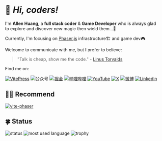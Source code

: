 # 🖖 *Hi, coders!*

I'm **Allen Huang**, a **full stack coder** & **Game Developer** who is always glad to explore and discover new magic then wield them...🧙

Currently, I'm focusing on [Phaser.js](https://phaser.io) infrastructure🏗️ and game dev🎮

Welcome to communicate with me, but I prefer to believe:

> "Talk is cheap, show me the code." - [Linus Torvalds](https://github.com/torvalds)

Find me on:

[![VitePress](https://img.shields.io/badge/-My%20Blog-%23323031?style=flat-square&logo=vitepress&logoColor=ffffff)](https://xiaofuyesnew.github.io)
![公众号](https://img.shields.io/badge/-公众号%20AllensCodeCorner-%23323031?style=flat-square&logo=wechat&logoColor=ffffff)
[![掘金](https://img.shields.io/badge/-掘金-%23323031?style=flat-square&logo=juejin&logoColor=ffffff)](https://juejin.cn/user/2928754705564184)
[![哔哩哔哩](https://img.shields.io/badge/-哔哩哔哩-%23323031?style=flat-square&logo=bilibili&logoColor=ffffff)](https://space.bilibili.com/747089/)
[![YouTube](https://img.shields.io/badge/-YouTube-%23323031?style=flat-square&logo=youtube)](https://www.youtube.com/channel/UCe-LRPFs6Atx7Z5hcp1K2nQ)
[![X](https://img.shields.io/badge/-twitter-%23323031?style=flat-square&logo=x)](https://twitter.com/xiaofuyesnew)
[![微博](https://img.shields.io/badge/-微博-%23323031?style=flat-square&logo=sina-weibo&logoColor=ffffff)](https://weibo.com/u/1183565322)
[![LinkedIn](https://img.shields.io/badge/-LinkedIn-%23323031?style=flat-square&logo=linkedin)](https://www.linkedin.com/in/xiaofuyesnew/)

## 💁‍♂️ Recommend

[![vite-phaser](https://img.shields.io/badge/-vite%20phaser-%23323031?style=flat-square&logo=github)](https://github.com/xiaofuyesnew/vite-phaser)

## 🍀 Status

![status](https://github-readme-stats.vercel.app/api?username=xiaofuyesnew&theme=merko&show_icons=true)
![most used language](https://github-readme-stats.vercel.app/api/top-langs/?username=xiaofuyesnew&layout=compact&theme=merko)
![trophy](https://github-profile-trophy.vercel.app/?username=xiaofuyesnew&theme=onedark&rank=SECRET,SSS,SS,S,AAA,AA,A,B,C)

<!-- ## 🛠️ Fields

### Frontend

![Vue](https://img.shields.io/badge/-Vue-%23323031?style=flat-square&logo=vue.js&logoColor=4FC08D)
![Nuxt](https://img.shields.io/badge/-Nuxt-%23323031?style=flat-square&logo=nuxt.js&logoColor=4FC08D)
![React](https://img.shields.io/badge/-React-%23323031?style=flat-square&logo=react&logoColor=61DAFB)
![next](https://img.shields.io/badge/-Next-%23323031?style=flat-square&logo=next.js)\
![HTML5](https://img.shields.io/badge/-HTML5-%23E34C26?style=flat-square&logo=html5&logoColor=ffffff)
![CSS3](https://img.shields.io/badge/-CSS3-%23197CBE?style=flat-square&logo=css3)
![Sass](https://img.shields.io/badge/-Sass-%23197CBE?style=flat-square&logo=sass&color=333333)
![UnoCSS](https://img.shields.io/badge/-UnoCSS-%23CB6498?style=flat-square&logo=unocss&logoColor=ffffff&color=333333)
![JavaScript](https://img.shields.io/badge/-JavaScript-%23F7DF1C?style=flat-square&logo=javascript&logoColor=000000&labelColor=%23ECD83E&color=%23ECD83E)
![TypeScript](https://img.shields.io/badge/-TypeScript-%23579050?style=flat-square&logo=typescript&logoColor=ffffff&color=3178c6)

### Backend

![Node.js](https://img.shields.io/badge/-Node.js-%23579050?style=flat-square&logo=node.js&logoColor=ffffff)
![Koa](https://img.shields.io/badge/-Koa-%23579050?logo=koa&style=flat-square&color=2C2C32)
![Prisma](https://img.shields.io/badge/-Prisma-%23323031?style=flat-square&logo=prisma&logoColor=ffffff)

### Database

![MongoDB](https://img.shields.io/badge/-MongoDB-%23579050?style=flat-square&logo=mongodb&logoColor=ffffff&color=47A248)
![MySQL](https://img.shields.io/badge/-MySQL-%23579050?style=flat-square&logo=mysql&logoColor=ffffff&color=4479A1)
![PostgreSQL](https://img.shields.io/badge/-PostgreSQL-%23579050?style=flat-square&logo=PostgreSQL&logoColor=ffffff&color=4169E1)

### Bundler Tools

![Vite](https://img.shields.io/badge/-Vite-%23323031?style=flat-square&logo=vite)
![Webpack](https://img.shields.io/badge/-Webpack-%23323031?style=flat-square&logo=webpack&logoColor=8DD6F9)
![Webpack](https://img.shields.io/badge/-esbuild-%23323031?style=flat-square&logo=esbuild&logoColor=FFCF00)

### Package Manager / Runtime

![npm](https://img.shields.io/badge/-npm-%23579050?style=flat-square&logo=npm&logoColor=CB3837&color=2C2C32)
![pnpm](https://img.shields.io/badge/-pnpm-%23579050?style=flat-square&logo=pnpm&logoColor=F69220&color=2C2C32)
![yarn](https://img.shields.io/badge/-yarn-%23579050?style=flat-square&logo=yarn&logoColor=ffffff&color=2C8EBB)
![Bun](https://img.shields.io/badge/-Bun-%23579050?style=flat-square&logo=bun&color=2C2C32)
![Deno](https://img.shields.io/badge/-Deno-%23579050?style=flat-square&logo=deno&color=2C2C32)

### Cross Platform

![Electron](https://img.shields.io/badge/-Electron-%23323031?style=flat-square&logo=electron&color=2C2C32)
![Capacitor](https://img.shields.io/badge/-Capacitor-%23323031?style=flat-square&logo=capacitor&color=2C2C32)
![Tauri](https://img.shields.io/badge/-Tauri-%23323031?style=flat-square&logo=tauri&color=2C2C32)

### Server Side

![Nginx](https://img.shields.io/badge/-Nginx-%23579050?style=flat-square&logo=nginx&logoColor=ffffff&color=009639)
![PM2](https://img.shields.io/badge/-PM2-%23579050?style=flat-square&logo=pm2&logoColor=ffffff&color=2b037a)
![docker](https://img.shields.io/badge/-docker-%23579050?style=flat-square&logo=docker&color=2C2C32)

### Other Languages

![Rust](https://img.shields.io/badge/-Rust-%23323031?style=flat-square&logo=rust&logoColor=ffffff&color=2C2C32)
![Python](https://img.shields.io/badge/-Python-%23323031?style=flat-square&logo=python&logoColor=ffffff&color=3776AB)

### Version Control

![Git](https://img.shields.io/badge/-Git-%23579050?style=flat-square&logo=git&logoColor=ffffff&color=F05032)
![GitHub](https://img.shields.io/badge/-GitHub-%23579050?style=flat-square&logo=github&color=2C2C32)
![GitLab](https://img.shields.io/badge/-GitLab-%23579050?style=flat-square&logo=gitlab&color=2C2C32)

### Editor

![Visual Studio Code](https://img.shields.io/badge/-Visual%20Studio%20Code-%23579050?style=flat-square&color=2C2C32)
![Android Studio](https://img.shields.io/badge/-Android%20Studio-%23579050?style=flat-square&logo=android-studio&logoColor=3DDC84&color=2C2C32)
![Xcode](https://img.shields.io/badge/-Xcode-%23579050?style=flat-square&logo=xcode&logoColor=ffffff&color=147EFB)

### Shell

![Git Bash](https://img.shields.io/badge/-Git%20Bash-%23579050?style=flat-square&logo=git&logoColor=ffffff&color=F05032)
![Windows Terminal](https://img.shields.io/badge/-Windows%20Terminal-%23579050?style=flat-square&logo=windows-terminal&color=2C2C32)
![zsh](https://img.shields.io/badge/-Zsh-%23579050?style=flat-square&logo=zsh&color=2C2C32&logoColor=ffffff)
![iTerm2](https://img.shields.io/badge/-iTerm2-%23579050?style=flat-square&logo=iterm2&color=2C2C32)

### System

![Windows 11](https://img.shields.io/badge/-Windows%2011-%23579050?style=flat-square&logo=windows&logoColor=ffffff&color=0078D6)
![Ubuntu](https://img.shields.io/badge/-Ubuntu-%23579050?style=flat-square&logo=ubuntu&logoColor=ffffff&color=e95420)
![macOS](https://img.shields.io/badge/-macOS-%23579050?style=flat-square&logo=apple&logoColor=ffffff&color=2C2C32)

### Design

![Adobe Photoshop](https://img.shields.io/badge/-figma-%23579050?style=flat-square&logo=figma&logoColor=F24E1E&color=2C2C32)
![Adobe Photoshop](https://img.shields.io/badge/-Adobe%20Photoshop-%23579050?style=flat-square&logo=adobe-photoshop&logoColor=001e36&color=31A8FF)
![Adobe Illustrator](https://img.shields.io/badge/-Adobe%20Illustrator-%23579050?style=flat-square&logo=adobe-illustrator&logoColor=330000&color=FF9A00)
![Adobe Audition](https://img.shields.io/badge/-Adobe%20Audition-%23579050?style=flat-square&logo=adobe-audition&logoColor=00005b&color=9999FF) -->
